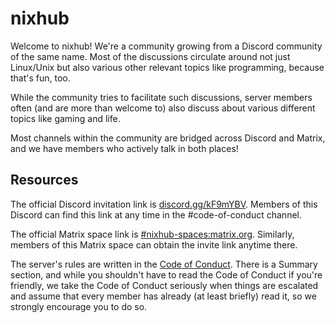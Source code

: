 # nixhub

Welcome to nixhub! We're a community growing from a Discord community of the
same name. Most of the discussions circulate around not just Linux/Unix but also
various other relevant topics like programming, because that's fun, too.

While the community tries to facilitate such discussions, server members often
(and are more than welcome to) also discuss about various different topics like
gaming and life.

Most channels within the community are bridged across Discord and Matrix, and we
have members who actively talk in both places!

## Resources

The official Discord invitation link is
[discord.gg/kF9mYBV](https://discord.gg/kF9mYBV). Members of this Discord can
find this link at any time in the #code-of-conduct channel.

The official Matrix space link is
[#nixhub-spaces:matrix.org](https://matrix.to/#/#nixhub-spaces:matrix.org).
Similarly, members of this Matrix space can obtain the invite link anytime
there.

The server's rules are written in the [Code of Conduct](https://github.com/nixhub-io/.github/blob/main/CODE_OF_CONDUCT.md).
There is a Summary section, and while you shouldn't have to read the Code of
Conduct if you're friendly, we take the Code of Conduct seriously when things
are escalated and assume that every member has already (at least briefly) read
it, so we strongly encourage you to do so.
